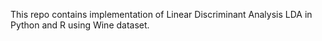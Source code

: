 This repo contains implementation of Linear Discriminant Analysis LDA in Python and R using Wine dataset.
